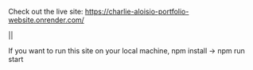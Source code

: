 Check out the live site: https://charlie-aloisio-portfolio-website.onrender.com/

||

If you want to run this site on your local machine, npm install -> npm run start
